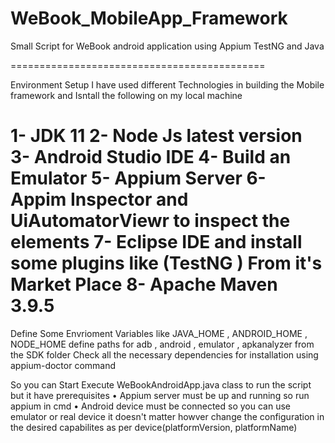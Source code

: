 # WeBook_MobileApp_Framework
Small Script for WeBook android application using Appium TestNG and Java

============================================

Environment Setup I have used different Technologies in building the Mobile framework and Isntall the following on my local machine

1- JDK 11
2- Node Js latest version
3- Android Studio IDE
4- Build an Emulator
5- Appium Server
6- Appim Inspector and UiAutomatorViewr to inspect the elements
7- Eclipse IDE and install some plugins like (TestNG ) From it's Market Place
8- Apache Maven 3.9.5
============================================

Define Some Envrioment Variables like JAVA_HOME , ANDROID_HOME , NODE_HOME define paths for adb , android , emulator , apkanalyzer from the SDK folder
Check all the necessary dependencies for installation using appium-doctor command

So you can Start Execute WeBookAndroidApp.java  class to run the script but it have prerequisites 
   • Appium server must be up and running so run appium in cmd 
   • Android device must be connected so you can use emulator or real device it doesn't matter howver 
   change the configuration in the desired capabilites as per device(platformVersion, platformName)
